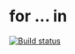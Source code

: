 # for ... in
[![Build status](https://ci.appveyor.com/api/projects/status/run6ok627jqj3k13?svg=true)](https://ci.appveyor.com/project/123Batman123/objsort)


